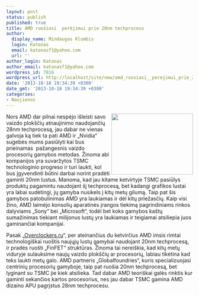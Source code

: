 ```yaml
---
layout: post
status: publish
published: true
title: AMD ruošiasi  perėjimui prie 20nm techproceso
author:
  display_name: Mindaugas Klumbis
  login: Katonas
  email: katonasf1@yahoo.com
  url: ''
author_login: Katonas
author_email: katonasf1@yahoo.com
wordpress_id: 7816
wordpress_url: http://localhost/site/new/amd_ruosiasi__perejimui_prie_20nm_techproceso/
date: '2013-10-18 19:34:39 +0300'
date_gmt: '2013-10-18 19:34:39 +0300'
categories:
- Naujienos
---
```

<p>
	<a href="http://technews.lt/userfiles/tsmc01.jpg"><img alt="" src="http://technews.lt/userfiles/tsmc01.jpg" style="width: 220px; height: 165px; float: right;" /></a>Nors AMD dar pilnai nespėjo i&scaron;leisti savo vaizdo plok&scaron;čių atnaujinimo naudojančių 28nm techprocesą, jau dabar ne vienas galvoja ką tiek ta pati AMD ir &bdquo;Nvidia&ldquo; sugebės mums pasiūlyti kai bus prieinamas &nbsp;pažangesnis vaizdo procesorių gamybos metodas. Žinoma abi kompanijos yra suvaržytos TSMC technologinio progreso ir turi laukti, kol bus įgyvendinti būtini darbai norint pradėti gaminti 20nm lustus. Manoma, kad jau kitame ketvirtyje TSMC pasiūlys produktų pagamintu naudojant &scaron;į techprocesą, bet kadangi grafikos lustai yra labai sudėtingi, jų gamyba nusikels į kitų metų gilumą. Taip pat &scaron;is gamybos patobulinimas AMD yra laukiamas ir dėl kitų priežasčių. Kaip visi žino, AMD laimėjo konsolių aparatinės įrangos tiekimą pagrindiniams rinkos dalyviams &bdquo;Sony&ldquo; bei &bdquo;Microsoft&ldquo;, todėl bet koks gamybos ka&scaron;tų sumažinimas tiekiant milijonus lustų yra laukiamas ir teigiamai atsiliepia juos gaminančiai kompanijai.</p>
<p>
	Pasak &bdquo;<u><a href="http://www.overclockers.ru/hardnews/56650/AMD_gotovitsya_k_perehodu_na_20-nm_tehprocess.html">Overclockers.ru</a></u>&ldquo;, per ateinančius du ketvirčius AMD imsis rimtai technologi&scaron;kai ruo&scaron;tis naujųjų lustų gamybai naudojant 20nm techprocesą, ir pradės ruo&scaron;ti &bdquo;FinFET&ldquo; struktūras. Žinoma tai nerei&scaron;kia, kad kitų metų viduryje sulauksime naujų vaizdo plok&scaron;čių ar procesorių, labiau tikėtina kad teks laukti metų galo. AMD partneris &bdquo;Globalfoundries&ldquo;, kuris specializuojasi centrinių procesorių gamyboje, taip pat ruo&scaron;ia 20nm techprocesą, bet lyginant su TSMC jie kiek atsilieka. Tad dabar AMD teori&scaron;kai galės rinktis kur gaminti sekančios kartos procesorius, nes jau dabar TSMC gamina AMD dizaino APU pagrįstus 28nm techprocesu.</p>
